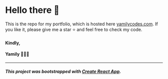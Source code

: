 # Hello there 👋
This is the repo for my portfolio, which is hosted here [yamilycodes.com](https://yamilycodes.com). If you like it, please give me a star ⭐ and feel free to check my code. 

#### Kindly,
#### Yamily 👩🏽‍💻

***



##### This project was bootstrapped with [Create React App](https://github.com/facebook/create-react-app).
